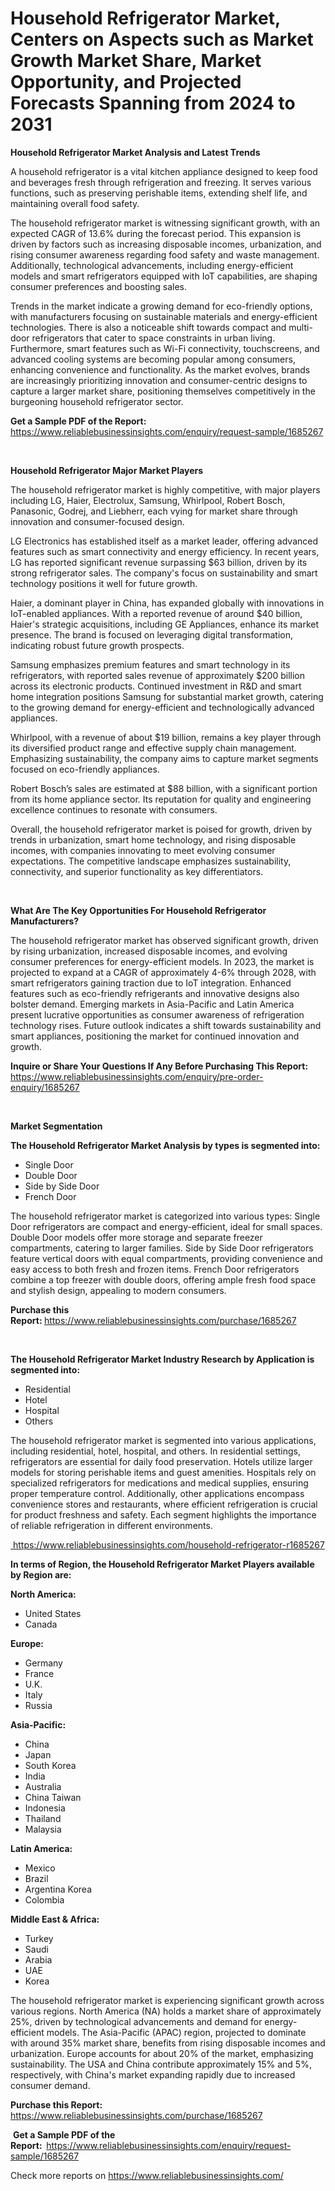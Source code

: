 <p><h1>Household Refrigerator Market, Centers on Aspects such as Market Growth Market Share, Market Opportunity, and Projected Forecasts Spanning from 2024 to 2031</h1></p><p><strong>Household Refrigerator Market Analysis and Latest Trends</strong></p>
<p><p>A household refrigerator is a vital kitchen appliance designed to keep food and beverages fresh through refrigeration and freezing. It serves various functions, such as preserving perishable items, extending shelf life, and maintaining overall food safety. </p><p>The household refrigerator market is witnessing significant growth, with an expected CAGR of 13.6% during the forecast period. This expansion is driven by factors such as increasing disposable incomes, urbanization, and rising consumer awareness regarding food safety and waste management. Additionally, technological advancements, including energy-efficient models and smart refrigerators equipped with IoT capabilities, are shaping consumer preferences and boosting sales. </p><p>Trends in the market indicate a growing demand for eco-friendly options, with manufacturers focusing on sustainable materials and energy-efficient technologies. There is also a noticeable shift towards compact and multi-door refrigerators that cater to space constraints in urban living. Furthermore, smart features such as Wi-Fi connectivity, touchscreens, and advanced cooling systems are becoming popular among consumers, enhancing convenience and functionality. As the market evolves, brands are increasingly prioritizing innovation and consumer-centric designs to capture a larger market share, positioning themselves competitively in the burgeoning household refrigerator sector.</p></p>
<p><strong>Get a Sample PDF of the Report:&nbsp;</strong> <a href="https://www.reliablebusinessinsights.com/enquiry/request-sample/1685267?utm_campaign=84&utm_medium=2&utm_source=Github&utm_content=ia&utm_term=30122024&utm_id=household-refrigerator">https://www.reliablebusinessinsights.com/enquiry/request-sample/1685267</a></p>
<p>&nbsp;</p>
<p><strong>Household Refrigerator Major Market Players</strong></p>
<p><p>The household refrigerator market is highly competitive, with major players including LG, Haier, Electrolux, Samsung, Whirlpool, Robert Bosch, Panasonic, Godrej, and Liebherr, each vying for market share through innovation and consumer-focused design.</p><p>LG Electronics has established itself as a market leader, offering advanced features such as smart connectivity and energy efficiency. In recent years, LG has reported significant revenue surpassing $63 billion, driven by its strong refrigerator sales. The company's focus on sustainability and smart technology positions it well for future growth.</p><p>Haier, a dominant player in China, has expanded globally with innovations in IoT-enabled appliances. With a reported revenue of around $40 billion, Haier's strategic acquisitions, including GE Appliances, enhance its market presence. The brand is focused on leveraging digital transformation, indicating robust future growth prospects.</p><p>Samsung emphasizes premium features and smart technology in its refrigerators, with reported sales revenue of approximately $200 billion across its electronic products. Continued investment in R&D and smart home integration positions Samsung for substantial market growth, catering to the growing demand for energy-efficient and technologically advanced appliances.</p><p>Whirlpool, with a revenue of about $19 billion, remains a key player through its diversified product range and effective supply chain management. Emphasizing sustainability, the company aims to capture market segments focused on eco-friendly appliances.</p><p>Robert Bosch’s sales are estimated at $88 billion, with a significant portion from its home appliance sector. Its reputation for quality and engineering excellence continues to resonate with consumers.</p><p>Overall, the household refrigerator market is poised for growth, driven by trends in urbanization, smart home technology, and rising disposable incomes, with companies innovating to meet evolving consumer expectations. The competitive landscape emphasizes sustainability, connectivity, and superior functionality as key differentiators.</p></p>
<p>&nbsp;</p>
<p><strong>What Are The Key Opportunities For Household Refrigerator Manufacturers?</strong></p>
<p><p>The household refrigerator market has observed significant growth, driven by rising urbanization, increased disposable incomes, and evolving consumer preferences for energy-efficient models. In 2023, the market is projected to expand at a CAGR of approximately 4-6% through 2028, with smart refrigerators gaining traction due to IoT integration. Enhanced features such as eco-friendly refrigerants and innovative designs also bolster demand. Emerging markets in Asia-Pacific and Latin America present lucrative opportunities as consumer awareness of refrigeration technology rises. Future outlook indicates a shift towards sustainability and smart appliances, positioning the market for continued innovation and growth.</p></p>
<p><strong>Inquire or Share Your Questions If Any Before Purchasing This Report:</strong> <a href="https://www.reliablebusinessinsights.com/enquiry/pre-order-enquiry/1685267?utm_campaign=84&utm_medium=2&utm_source=Github&utm_content=ia&utm_term=30122024&utm_id=household-refrigerator">https://www.reliablebusinessinsights.com/enquiry/pre-order-enquiry/1685267</a></p>
<p>&nbsp;</p>
<p><strong>Market Segmentation</strong></p>
<p><strong>The Household Refrigerator Market Analysis by types is segmented into:</strong></p>
<p><ul><li>Single Door</li><li>Double Door</li><li>Side by Side Door</li><li>French Door</li></ul></p>
<p><p>The household refrigerator market is categorized into various types: Single Door refrigerators are compact and energy-efficient, ideal for small spaces. Double Door models offer more storage and separate freezer compartments, catering to larger families. Side by Side Door refrigerators feature vertical doors with equal compartments, providing convenience and easy access to both fresh and frozen items. French Door refrigerators combine a top freezer with double doors, offering ample fresh food space and stylish design, appealing to modern consumers.</p></p>
<p><strong>Purchase this Report:&nbsp;</strong><a href="https://www.reliablebusinessinsights.com/purchase/1685267?utm_campaign=84&utm_medium=2&utm_source=Github&utm_content=ia&utm_term=30122024&utm_id=household-refrigerator">https://www.reliablebusinessinsights.com/purchase/1685267</a></p>
<p>&nbsp;</p>
<p><strong>The Household Refrigerator Market Industry Research by Application is segmented into:</strong></p>
<p><ul><li>Residential</li><li>Hotel</li><li>Hospital</li><li>Others</li></ul></p>
<p><p>The household refrigerator market is segmented into various applications, including residential, hotel, hospital, and others. In residential settings, refrigerators are essential for daily food preservation. Hotels utilize larger models for storing perishable items and guest amenities. Hospitals rely on specialized refrigerators for medications and medical supplies, ensuring proper temperature control. Additionally, other applications encompass convenience stores and restaurants, where efficient refrigeration is crucial for product freshness and safety. Each segment highlights the importance of reliable refrigeration in different environments.</p></p>
<p><a href="https://www.reliablebusinessinsights.com/household-refrigerator-r1685267?utm_campaign=84&utm_medium=2&utm_source=Github&utm_content=ia&utm_term=30122024&utm_id=household-refrigerator">&nbsp;https://www.reliablebusinessinsights.com/household-refrigerator-r1685267</a></p>
<p><strong>In terms of Region, the Household Refrigerator Market Players available by Region are:</strong></p>
<p>
    <p> <strong> North America: </strong>
        <ul>
            <li>United States</li>
            <li>Canada</li>
        </ul>
        </p> 
    <p> <strong> Europe: </strong>
        <ul>
            <li>Germany</li>
            <li>France</li>
            <li>U.K.</li>
            <li>Italy</li>
            <li>Russia</li>
        </ul>
        </p> 
    <p> <strong> Asia-Pacific: </strong>
        <ul>
            <li>China</li>
            <li>Japan</li>
            <li>South Korea</li>
            <li>India</li>
            <li>Australia</li>
            <li>China Taiwan</li>
            <li>Indonesia</li>
            <li>Thailand</li>
            <li>Malaysia</li>
        </ul>
        </p> 
    <p> <strong> Latin America: </strong>
        <ul>
            <li>Mexico</li>
            <li>Brazil</li>
            <li>Argentina Korea</li>
            <li>Colombia</li>
        </ul>
        </p> 
    <p> <strong> Middle East & Africa: </strong>
        <ul>
            <li>Turkey</li>
            <li>Saudi</li>
            <li>Arabia</li>
            <li>UAE</li>
            <li>Korea</li>
        </ul>
    </p>
    </p>
<p><p>The household refrigerator market is experiencing significant growth across various regions. North America (NA) holds a market share of approximately 25%, driven by technological advancements and demand for energy-efficient models. The Asia-Pacific (APAC) region, projected to dominate with around 35% market share, benefits from rising disposable incomes and urbanization. Europe accounts for about 20% of the market, emphasizing sustainability. The USA and China contribute approximately 15% and 5%, respectively, with China's market expanding rapidly due to increased consumer demand.</p></p>
<p><strong>Purchase this Report: </strong><a href="https://www.reliablebusinessinsights.com/purchase/1685267?utm_campaign=84&utm_medium=2&utm_source=Github&utm_content=ia&utm_term=30122024&utm_id=household-refrigerator">https://www.reliablebusinessinsights.com/purchase/1685267</a></p>
<p>&nbsp;<strong>Get a Sample PDF of the Report:&nbsp;&nbsp;</strong><a href="https://www.reliablebusinessinsights.com/enquiry/request-sample/1685267?utm_campaign=84&utm_medium=2&utm_source=Github&utm_content=ia&utm_term=30122024&utm_id=household-refrigerator">https://www.reliablebusinessinsights.com/enquiry/request-sample/1685267</a></p>
<p><strong></strong></p>
<p>Check more reports on <a href="https://www.reliablebusinessinsights.com/?utm_campaign=84&utm_medium=2&utm_source=Github&utm_content=ia&utm_term=30122024&utm_id=household-refrigerator">https://www.reliablebusinessinsights.com/</a></p>